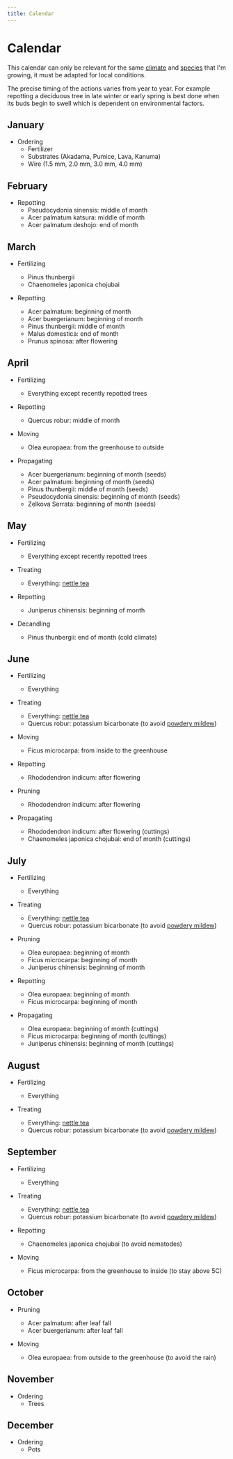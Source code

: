 ```yaml
---
title: Calendar
---
```


# Calendar

This calendar can only be relevant for the same [climate](/bonsai/about) and
[species](/bonsai/species) that I'm growing, it must be adapted for local
conditions.

The precise timing of the actions varies from year to year. For example
repotting a deciduous tree in late winter or early spring is best done when its
buds begin to swell which is dependent on environmental factors.

## January

- Ordering
  - Fertilizer
  - Substrates (Akadama, Pumice, Lava, Kanuma)
  - Wire (1.5 mm, 2.0 mm, 3.0 mm, 4.0 mm)

## February

- Repotting
  - Pseudocydonia sinensis: middle of month
  - Acer palmatum katsura: middle of month
  - Acer palmatum deshojo: end of month

## March

- Fertilizing
  - Pinus thunbergii
  - Chaenomeles japonica chojubai

- Repotting
  - Acer palmatum: beginning of month
  - Acer buergerianum: beginning of month
  - Pinus thunbergii: middle of month
  - Malus domestica: end of month
  - Prunus spinosa: after flowering

## April

- Fertilizing
  - Everything except recently repotted trees

- Repotting
  - Quercus robur: middle of month

- Moving
  - Olea europaea: from the greenhouse to outside

- Propagating
  - Acer buergerianum: beginning of month (seeds)
  - Acer palmatum: beginning of month (seeds)
  - Pinus thunbergii: middle of month (seeds)
  - Pseudocydonia sinensis: beginning of month (seeds)
  - Zelkova Serrata: beginning of month (seeds)

## May

- Fertilizing
  - Everything except recently repotted trees

- Treating
  - Everything: [nettle tea](/bonsai/nettle-tea)

- Repotting
  - Juniperus chinensis: beginning of month

- Decandling
  - Pinus thunbergii: end of month (cold climate)

## June

- Fertilizing
  - Everything

- Treating
  - Everything: [nettle tea](/bonsai/nettle-tea)
  - Quercus robur: potassium bicarbonate (to avoid [powdery mildew](/bonsai/powdery-mildew))

- Moving
  - Ficus microcarpa: from inside to the greenhouse

- Repotting
  - Rhododendron indicum: after flowering

- Pruning
  - Rhododendron indicum: after flowering

- Propagating
  - Rhododendron indicum: after flowering (cuttings)
  - Chaenomeles japonica chojubai: end of month (cuttings)

## July

- Fertilizing
  - Everything

- Treating
  - Everything: [nettle tea](/bonsai/nettle-tea)
  - Quercus robur: potassium bicarbonate (to avoid [powdery mildew](/bonsai/powdery-mildew))

- Pruning
  - Olea europaea: beginning of month
  - Ficus microcarpa: beginning of month
  - Juniperus chinensis: beginning of month

- Repotting
  - Olea europaea: beginning of month
  - Ficus microcarpa: beginning of month

- Propagating
  - Olea europaea: beginning of month (cuttings)
  - Ficus microcarpa: beginning of month (cuttings)
  - Juniperus chinensis: beginning of month (cuttings)

## August

- Fertilizing
  - Everything

- Treating
  - Everything: [nettle tea](/bonsai/nettle-tea)
  - Quercus robur: potassium bicarbonate (to avoid [powdery mildew](/bonsai/powdery-mildew))

## September

- Fertilizing
  - Everything

- Treating
  - Everything: [nettle tea](/bonsai/nettle-tea)
  - Quercus robur: potassium bicarbonate (to avoid [powdery mildew](/bonsai/powdery-mildew))

- Repotting
  - Chaenomeles japonica chojubai (to avoid nematodes)

- Moving
  - Ficus microcarpa: from the greenhouse to inside (to stay above 5C)

## October

- Pruning
  - Acer palmatum: after leaf fall
  - Acer buergerianum: after leaf fall

- Moving
  - Olea europaea: from outside to the greenhouse (to avoid the rain)

## November

- Ordering
  - Trees

## December

- Ordering
  - Pots
